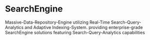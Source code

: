# SearchEngine
Massive-Data-Repository-Engine utilizing Real-Time Search-Query-Analytics and Adaptive Indexing-System. providing enterprise-grade SearchEngine solutions featuring Search-Query-Analytics capabilities
